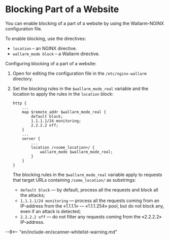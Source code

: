 # Blocking Part of a Website

You can enable blocking of a part of a website by using the Wallarm-NGINX
configuration file.

To enable blocking, use the directives:

* `location` – an NGINX directive.
* `wallarm_mode block` – a Wallarm directive.

Configuring blocking of a part of a website:

1. Open for editing the configuration file in the `/etc/nginx-wallarm` directory.
2. Set the blocking rules in the `$wallarm_mode_real` variable and the location to apply the rules in the `location` block:

	```
	http {
	    ...
	    map $remote_addr $wallarm_mode_real { 
	        default block;
	        1.1.1.1/24 monitoring;
	        2.2.2.2 off;
	    }
	    ...
	    server {
	        ...
	        location /<some_location>/ { 
	            wallarm_mode $wallarm_mode_real;
	        }
	    } 
	}
	```
    
    The blocking rules in the `$wallarm_mode_real` variable apply to requests that target URLs containing `/some_location/` as substrings:
    * `default block`&nbsp;— by default, process all the requests and block all the attacks;
    * `1.1.1.1/24 monitoring`&nbsp;— process all the requests coming from an IP-address from the «1.1.1.1» — «1.1.1.254» pool, but do not block any, even if an attack is detected;
    * `2.2.2.2 off`&nbsp;— do not filter any requests coming from the «2.2.2.2» IP-address.

--8<-- "en/include-en/scanner-whitelist-warning.md"